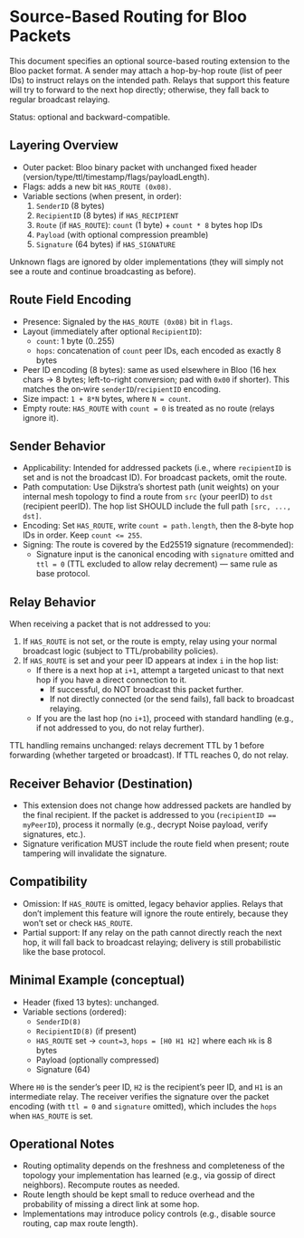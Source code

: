 # Source-Based Routing for Bloo Packets

This document specifies an optional source-based routing extension to the Bloo packet format. A sender may attach a hop-by-hop route (list of peer IDs) to instruct relays on the intended path. Relays that support this feature will try to forward to the next hop directly; otherwise, they fall back to regular broadcast relaying.

Status: optional and backward-compatible.

## Layering Overview

- Outer packet: Bloo binary packet with unchanged fixed header (version/type/ttl/timestamp/flags/payloadLength).
- Flags: adds a new bit `HAS_ROUTE (0x08)`.
- Variable sections (when present, in order):
  1) `SenderID` (8 bytes)
  2) `RecipientID` (8 bytes) if `HAS_RECIPIENT`
  3) `Route` (if `HAS_ROUTE`): `count` (1 byte) + `count * 8` bytes hop IDs
  4) `Payload` (with optional compression preamble)
  5) `Signature` (64 bytes) if `HAS_SIGNATURE`

Unknown flags are ignored by older implementations (they will simply not see a route and continue broadcasting as before).

## Route Field Encoding

- Presence: Signaled by the `HAS_ROUTE (0x08)` bit in `flags`.
- Layout (immediately after optional `RecipientID`):
  - `count`: 1 byte (0..255)
  - `hops`: concatenation of `count` peer IDs, each encoded as exactly 8 bytes
- Peer ID encoding (8 bytes): same as used elsewhere in Bloo (16 hex chars → 8 bytes; left-to-right conversion; pad with `0x00` if shorter). This matches the on‑wire `senderID`/`recipientID` encoding.
- Size impact: `1 + 8*N` bytes, where `N = count`.
- Empty route: `HAS_ROUTE` with `count = 0` is treated as no route (relays ignore it).

## Sender Behavior

- Applicability: Intended for addressed packets (i.e., where `recipientID` is set and is not the broadcast ID). For broadcast packets, omit the route.
- Path computation: Use Dijkstra’s shortest path (unit weights) on your internal mesh topology to find a route from `src` (your peerID) to `dst` (recipient peerID). The hop list SHOULD include the full path `[src, ..., dst]`.
- Encoding: Set `HAS_ROUTE`, write `count = path.length`, then the 8‑byte hop IDs in order. Keep `count <= 255`.
- Signing: The route is covered by the Ed25519 signature (recommended):
  - Signature input is the canonical encoding with `signature` omitted and `ttl = 0` (TTL excluded to allow relay decrement) — same rule as base protocol.

## Relay Behavior

When receiving a packet that is not addressed to you:

1) If `HAS_ROUTE` is not set, or the route is empty, relay using your normal broadcast logic (subject to TTL/probability policies).
2) If `HAS_ROUTE` is set and your peer ID appears at index `i` in the hop list:
   - If there is a next hop at `i+1`, attempt a targeted unicast to that next hop if you have a direct connection to it.
     - If successful, do NOT broadcast this packet further.
     - If not directly connected (or the send fails), fall back to broadcast relaying.
   - If you are the last hop (no `i+1`), proceed with standard handling (e.g., if not addressed to you, do not relay further).

TTL handling remains unchanged: relays decrement TTL by 1 before forwarding (whether targeted or broadcast). If TTL reaches 0, do not relay.

## Receiver Behavior (Destination)

- This extension does not change how addressed packets are handled by the final recipient. If the packet is addressed to you (`recipientID == myPeerID`), process it normally (e.g., decrypt Noise payload, verify signatures, etc.).
- Signature verification MUST include the route field when present; route tampering will invalidate the signature.

## Compatibility

- Omission: If `HAS_ROUTE` is omitted, legacy behavior applies. Relays that don’t implement this feature will ignore the route entirely, because they won’t set or check `HAS_ROUTE`.
- Partial support: If any relay on the path cannot directly reach the next hop, it will fall back to broadcast relaying; delivery is still probabilistic like the base protocol.

## Minimal Example (conceptual)

- Header (fixed 13 bytes): unchanged.
- Variable sections (ordered):
  - `SenderID(8)`
  - `RecipientID(8)` (if present)
  - `HAS_ROUTE` set → `count=3`, `hops = [H0 H1 H2]` where each `Hk` is 8 bytes
  - Payload (optionally compressed)
  - Signature (64)

Where `H0` is the sender’s peer ID, `H2` is the recipient’s peer ID, and `H1` is an intermediate relay. The receiver verifies the signature over the packet encoding (with `ttl = 0` and `signature` omitted), which includes the `hops` when `HAS_ROUTE` is set.

## Operational Notes

- Routing optimality depends on the freshness and completeness of the topology your implementation has learned (e.g., via gossip of direct neighbors). Recompute routes as needed.
- Route length should be kept small to reduce overhead and the probability of missing a direct link at some hop.
- Implementations may introduce policy controls (e.g., disable source routing, cap max route length).

